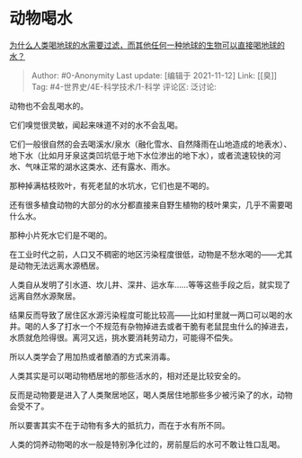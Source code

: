# 动物喝水
[为什么人类喝地球的水需要过滤，而其他任何一种地球的生物可以直接喝地球的水？](https://www.zhihu.com/question/413393341/answer/1452359129)

> Author: #0-Anonymity
> Last update: [编辑于 2021-11-12]
> Link: [[臭]]
> Tag: #4-世界史/4E-科学技术/1-科学
> 评论区:
> 泛讨论:

动物也不会乱喝水的。

它们嗅觉很灵敏，闻起来味道不对的水不会乱喝。

它们一般很自然的会去喝溪水/泉水（融化雪水、自然降雨在山地造成的地表水）、地下水（比如月牙泉这类凹坑低于地下水位渗出的地下水），或者流速较快的河水、气味正常的湖水这类水、还有露水、雨水。

那种掉满枯枝败叶，有死老鼠的水坑水，它们也是不喝的。

还有很多植食动物的大部分的水分都直接来自野生植物的枝叶果实，几乎不需要喝什么水。

那种小片死水它们是不喝的。

在工业时代之前，人口又不稠密的地区污染程度很低，动物是不愁水喝的——尤其是动物无法远离水源栖居。

人类自从发明了引水道、坎儿井、深井、运水车……等等这些手段之后，就实现了远离自然水源聚居。

结果反而导致了居住区水源污染程度可能比较高——比如村里就一两口可以喝的水井。喝的人多了打水一个不规范有杂物掉进去或者干脆有老鼠昆虫什么的掉进去，水质就危险得很。离河又远，挑水要消耗劳动力，可能得不偿失。

所以人类学会了用加热或者酿酒的方式来消毒。

人类其实是可以喝动物栖居地的那些活水的，相对还是比较安全的。

反而是动物要是进入了人类聚居地区，喝人类居住地那些多少被污染了的水，动物会受不了。

所以要害其实不在于动物有多大的抵抗力，而在于水有所不同。

人类的饲养动物喝的水一般是特别净化过的，房前屋后的水可不敢让牲口乱喝。
